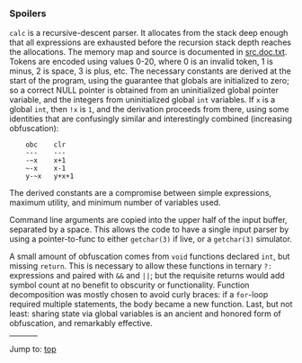 ### Spoilers


`calc` is a recursive-descent parser.  It allocates from the stack deep enough
that all expressions are exhausted before the recursion stack depth reaches the
allocations.  The memory map and source is documented in
[src.doc.txt](src.doc.txt).  Tokens are encoded using values 0-20, where 0 is an
invalid token, 1 is minus, 2 is space, 3 is plus, etc.  The necessary constants
are derived at the start of the program, using the guarantee that globals are
initialized to zero; so a correct NULL pointer is obtained from an uninitialized
global pointer variable, and the integers from uninitialized global `int`
variables.  If `x` is a global `int`, then `!x` is `1`, and the derivation
proceeds from there, using some identities that are confusingly similar and
interestingly combined (increasing obfuscation):

```
    obc	   clr
    ---	   ---
    -~x	   x+1
    ~-x	   x-1
    y-~x   y+x+1
```

The derived constants are a compromise between simple expressions, maximum utility,
and minimum number of variables used.

Command line arguments are copied into the upper half of the input buffer,
separated by a space.  This allows the code to have a single input parser by using
a pointer-to-func to either `getchar(3)` if live, or a `getchar(3)` simulator.

A small amount of obfuscation comes from `void` functions declared `int`, but
missing `return`.  This is necessary to allow these functions in ternary `?:`
expressions and paired with `&&` and `||`; but the requisite returns would add
symbol count at no benefit to obscurity or functionality.  Function
decomposition was mostly chosen to avoid curly braces: if a `for`-loop required
multiple statements, the body became a new function.  Last, but not least:
sharing state via global variables is an ancient and honored form of
obfuscation, and remarkably effective.


<hr style="width:10%;text-align:left;margin-left:0">

Jump to: [top](#)


<!--

    Copyright © 1984-2024 by Landon Curt Noll. All Rights Reserved.

    You are free to share and adapt this file under the terms of this license:

	Creative Commons Attribution-ShareAlike 4.0 International (CC BY-SA 4.0)

    For more information, see:

	https://creativecommons.org/licenses/by-sa/4.0/

-->
